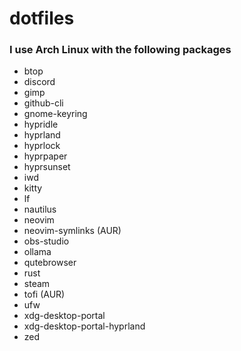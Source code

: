 # dotfiles
### I use Arch Linux with the following packages
- btop
- discord
- gimp
- github-cli
- gnome-keyring
- hypridle
- hyprland
- hyprlock
- hyprpaper
- hyprsunset
- iwd
- kitty
- lf
- nautilus 
- neovim
- neovim-symlinks (AUR)
- obs-studio
- ollama
- qutebrowser
- rust
- steam
- tofi (AUR)
- ufw
- xdg-desktop-portal
- xdg-desktop-portal-hyprland
- zed
